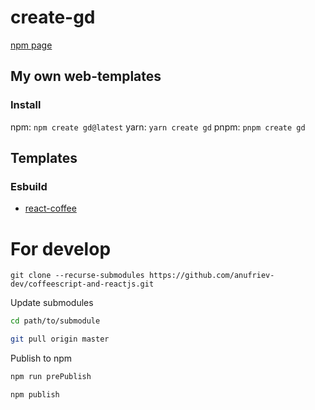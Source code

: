 # create-gd

[npm page](https://www.npmjs.com/package/create-gd)

## My own web-templates

### Install

npm:  `npm create gd@latest`
yarn: `yarn create gd`
pnpm: `pnpm create gd`

## Templates

### Esbuild

* [react-coffee](templates/esbuild/react-coffee)


# For develop

```
git clone --recurse-submodules https://github.com/anufriev-dev/coffeescript-and-reactjs.git
```

Update submodules

```sh
cd path/to/submodule
```

```sh
git pull origin master
```

Publish to npm

```sh
npm run prePublish
```

```sh
npm publish
```
